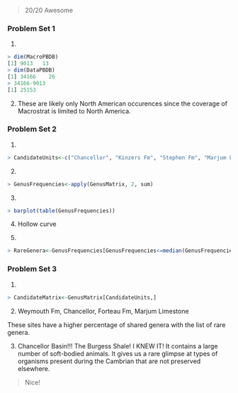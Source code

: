 > 20/20 Awesome

### Problem Set 1

1) 

````R
> dim(MacroPBDB)
[1] 9013   13
> dim(DataPBDB)
[1] 34166    26
> 34166-9013
[1] 25153
````

2) These are likely only North American occurences since the coverage of Macrostrat is limited to North America.

### Problem Set 2

1) 
````R
> CandidateUnits<-c("Chancellor", "Kinzers Fm", "Stephen Fm", "Marjum Limestone", "Wheeler Shale", "Langston Fm", "Weymouth Fm", "Snowy Range Fm", "Parker Slate", "Forteau Fm")
````

2) 
````R
> GenusFrequencies<-apply(GenusMatrix, 2, sum)
````

3) 
````R
> barplot(table(GenusFrequencies))
````

4) Hollow curve

5) 
````R
> RareGenera<-GenusFrequencies[GenusFrequencies<=median(GenusFrequencies)]
````

### Problem Set 3
1) 
````R
> CandidateMatrix<-GenusMatrix[CandidateUnits,]
````

2) Weymouth Fm, Chancellor, Forteau Fm, Marjum Limestone

These sites have a higher percentage of shared genera with the list of rare genera.

3) Chancellor Basin!!! The Burgess Shale! I KNEW IT! It contains a large number of soft-bodied animals.  It gives us a rare glimpse at types of organisms present during the Cambrian that are not preserved elsewhere. 

> Nice!
